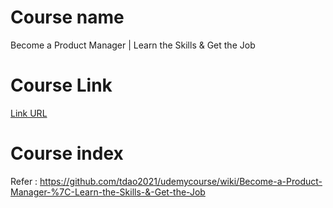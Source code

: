 # Course name  
Become a Product Manager | Learn the Skills & Get the Job

# Course Link  
[Link URL](https://www.udemy.com/course/become-a-product-manager-learn-the-skills-get-a-job/learn/lecture/4749558?components=buy_button%2Cdiscount_expiration%2Cgift_this_course%2Cpurchase%2Cdeal_badge%2Credeem_coupon#overview)

# Course index
Refer : https://github.com/tdao2021/udemycourse/wiki/Become-a-Product-Manager-%7C-Learn-the-Skills-&-Get-the-Job

